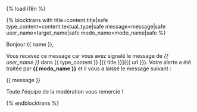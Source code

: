 {% load i18n %}

{% blocktrans with title=content.title|safe type_content=content.textual_type|safe message=message|safe user_name=target_name|safe modo_name=modo_name|safe %}

Bonjour {{ name }},

Vous recevez ce message car vous avez signalé le message de *{{ user_name }}*
dans {{ type_content }} [{{ title }}]({{ url }}). Votre alerte a été traitée par **{{ modo_name }}**
et il vous a laissé le message suivant :

{{ message }}

Toute l'équipe de la modération vous remercie !

{%  endblocktrans %}
